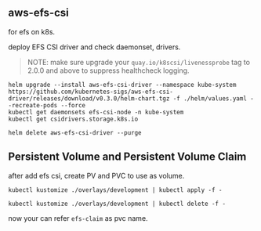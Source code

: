 ## aws-efs-csi

for efs on k8s.

deploy EFS CSI driver and check daemonset, drivers.

> NOTE: make sure upgrade your `quay.io/k8scsi/livenessprobe` tag to 2.0.0 and above to suppress healthcheck logging.

```shell
helm upgrade --install aws-efs-csi-driver --namespace kube-system https://github.com/kubernetes-sigs/aws-efs-csi-driver/releases/download/v0.3.0/helm-chart.tgz -f ./helm/values.yaml --recreate-pods --force
kubectl get daemonsets efs-csi-node -n kube-system
kubectl get csidrivers.storage.k8s.io

helm delete aws-efs-csi-driver --purge
```

## Persistent Volume and Persistent Volume Claim

after add efs csi, create PV and PVC to use as volume.

```shell
kubectl kustomize ./overlays/development | kubectl apply -f -

kubectl kustomize ./overlays/development | kubectl delete -f -
```

now your can refer `efs-claim` as pvc name.

